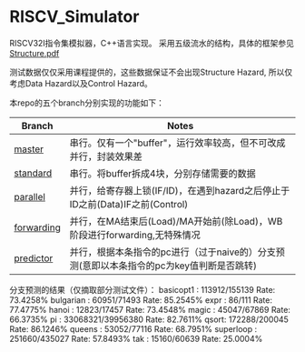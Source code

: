 # RISCV_Simulator

RISCV32I指令集模拟器，C++语言实现。
采用五级流水的结构，具体的框架参见[Structure.pdf](https://github.com/LittleQili/RISCV_Simulator/blob/predictor/src/Structure.pdf)

测试数据仅仅采用课程提供的，这些数据保证不会出现Structure Hazard,
所以仅考虑Data Hazard以及Control Hazard。

本repo的五个branch分别实现的功能如下：

| Branch | Notes |
| --------- | ------------- |
| [master](https://github.com/LittleQili/RISCV_Simulator/tree/master) | 串行。仅有一个"buffer"，运行效率较高，但不可改成并行，封装效果差 |
| [standard](https://github.com/LittleQili/RISCV_Simulator/tree/standard) | 串行。将buffer拆成4块，分别存储需要的数据 |
| [parallel](https://github.com/LittleQili/RISCV_Simulator/tree/parallel) | 并行，给寄存器上锁(IF/ID)，在遇到hazard之后停止于ID之前(Data)IF之前(Control) |
| [forwarding](https://github.com/LittleQili/RISCV_Simulator/tree/forwarding) | 并行，在MA结束后(Load)/MA开始前(除Load)，WB阶段进行forwarding,无特殊情况 |
| [predictor](https://github.com/LittleQili/RISCV_Simulator/tree/predictor) | 并行，根据本条指令的pc进行（过于naive的）分支预测(意即以本条指令的pc为key值判断是否跳转) |

分支预测的结果（仅摘取部分测试文件）：
basicopt1 : 113912/155139 Rate: 73.4258%
bulgarian : 60951/71493 Rate: 85.2545%
expr : 86/111 Rate: 77.4775%
hanoi : 12823/17457 Rate: 73.4548%
magic : 45047/67869 Rate: 66.3735%
pi : 33068321/39956380 Rate: 82.7611%
qsort: 172288/200045 Rate: 86.1246%
queens : 53052/77116 Rate: 68.7951%
superloop : 251660/435027 Rate: 57.8493%
tak : 15160/60639 Rate: 25.0004%

